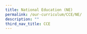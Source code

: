 ```yaml
---
title: National Education (NE)
permalink: /our-curriculum/CCE/NE/
description: ""
third_nav_title: CCE
---
```


